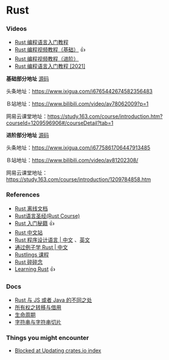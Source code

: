 # Rust

### Videos

- [Rust 编程语言入门教程](https://www.bilibili.com/video/BV1hp4y1k7SV)
- [Rust 编程视频教程（基础）](https://www.bilibili.com/video/BV1xJ411B79h) 👍
- [Rust 编程视频教程（进阶）](https://www.bilibili.com/video/BV1FJ411Y71o)
- [Rust 编程语言入门教程 [2021]](https://www.youtube.com/playlist?list=PL3azK8C0kje1DUJbaOqce19j3R_-tIc4_)

**基础部分地址**  [源码](https://github.com/anonymousGiga/learn_rust)

头条地址：https://www.ixigua.com/i6765442674582356483

Ｂ站地址：https://www.bilibili.com/video/av78062009?p=1

网易云课堂地址：https://study.163.com/course/introduction.htm?courseId=1209596906#/courseDetail?tab=1

**进阶部分地址**  [源码](https://github.com/anonymousGiga/learn_rust)

头条地址：https://www.ixigua.com/i6775861706447913485

Ｂ站地址：https://www.bilibili.com/video/av81202308/

网易云课堂地址：https://study.163.com/course/introduction/1209784858.htm

### References

- [Rust 离线文档](https://github.com/Gnotes/rust/issues/2)
- [Rust语言圣经(Rust Course)](https://course.rs/into-rust.html)
- [Rust 入门秘籍](https://rust-book.junmajinlong.com/) 👍
- [Rust 中文站](https://www.rust-lang.org/zh-CN/)
- [Rust 程序设计语言 | 中文](https://kaisery.github.io/trpl-zh-cn/) 、[英文](https://github.com/rust-lang/book/)
- [通过例子学 Rust | 中文](https://rustwiki.org/zh-CN/rust-by-example/index.html)
- [Rustlings 课程](https://github.com/rust-lang/rustlings/)
- [Rust 碎碎念](https://www.zhihu.com/column/c_1186237256184029184)
- [Learning Rust](https://learning-rust.github.io/docs/index.html) 👍

### Docs

- [Rust 与 JS 或者 Java 的不同之处](./docs/Rust与JS或者Java的不同之处.md)
- [所有权之转移与借用](./docs/所有权之转移与借用.md)
- [生命周期](./docs/生命周期.md)
- [字符串与字符串切片](./docs/字符串与字符串切片.md)

### Things you might encounter

- [Blocked at Updating crates.io index](https://github.com/Gnotes/rust/issues/1)
